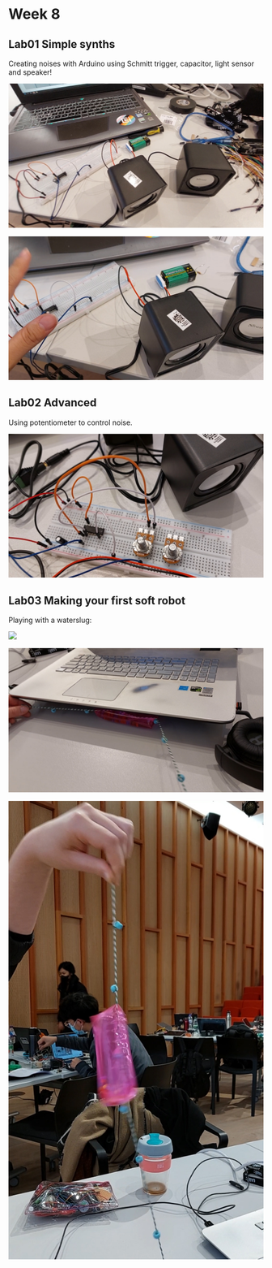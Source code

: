 # Week 8

## Lab01 Simple synths

Creating noises with Arduino using Schmitt trigger, capacitor, light sensor and speaker!

[![Lab01_1](img/Lab01_1.jpg)](https://youtu.be/1-I-X0Zb7-s)

[![Lab01_2](img/Lab01_2.jpg)](https://youtu.be/81tM7dkBoAI)


## Lab02 Advanced

Using potentiometer to control noise.

[![Lab02](img/Lab02.jpg)](https://youtu.be/Tix8F6yZEKw)


## Lab03 Making your first soft robot  

Playing with a waterslug:

<img src="img/waterslug.jpg" width="50%">

[![Waterslug1](img/waterslug1.jpg)](https://youtu.be/0gkGudhBcRc)

[![Waterslug2](img/waterslug2.jpg)](https://youtu.be/Ea4OIXT9d1M)

